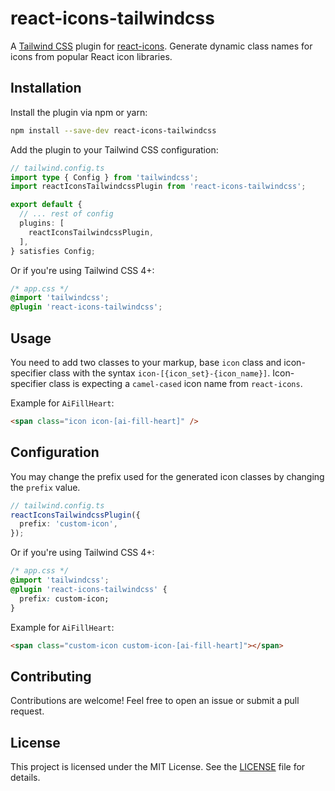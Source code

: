 # react-icons-tailwindcss

A [Tailwind CSS](https://tailwindcss.com) plugin for [react-icons](https://github.com/react-icons/react-icons). Generate dynamic class names for icons from popular React icon libraries.

## Installation

Install the plugin via npm or yarn:

 ```bash
 npm install --save-dev react-icons-tailwindcss
 ```

Add the plugin to your Tailwind CSS configuration:

```typescript
// tailwind.config.ts
import type { Config } from 'tailwindcss';
import reactIconsTailwindcssPlugin from 'react-icons-tailwindcss';

export default {
  // ... rest of config
  plugins: [
    reactIconsTailwindcssPlugin,
  ],
} satisfies Config;
```

Or if you're using Tailwind CSS 4+:
```css
/* app.css */
@import 'tailwindcss';
@plugin 'react-icons-tailwindcss';
```

## Usage

You need to add two classes to your markup, base `icon` class and icon-specifier class with the syntax `icon-[{icon_set}-{icon_name}]`.
Icon-specifier class is expecting a `camel-cased` icon name from `react-icons`.

Example for `AiFillHeart`:

```html
<span class="icon icon-[ai-fill-heart]" />
```

## Configuration

You may change the prefix used for the generated icon classes by changing the `prefix` value.

```typescript
// tailwind.config.ts
reactIconsTailwindcssPlugin({
  prefix: 'custom-icon',
});
```

Or if you're using Tailwind CSS 4+:

```css
/* app.css */
@import 'tailwindcss';
@plugin 'react-icons-tailwindcss' {
  prefix: custom-icon;
}
```

Example for `AiFillHeart`:

```html
<span class="custom-icon custom-icon-[ai-fill-heart]"></span>
```

## Contributing

Contributions are welcome! Feel free to open an issue or submit a pull request.

## License

This project is licensed under the MIT License. See the [LICENSE](./LICENSE) file for details.

